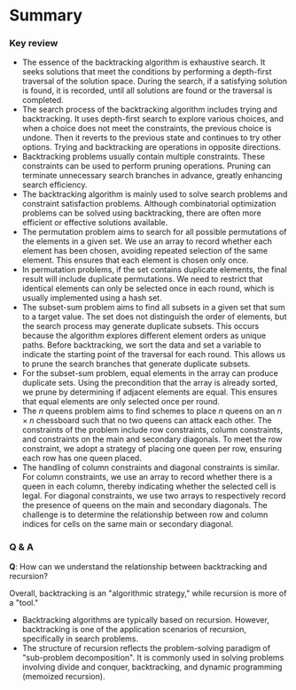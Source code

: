 # Summary

### Key review

- The essence of the backtracking algorithm is exhaustive search. It seeks solutions that meet the conditions by performing a depth-first traversal of the solution space. During the search, if a satisfying solution is found, it is recorded, until all solutions are found or the traversal is completed.
- The search process of the backtracking algorithm includes trying and backtracking. It uses depth-first search to explore various choices, and when a choice does not meet the constraints, the previous choice is undone. Then it reverts to the previous state and continues to try other options. Trying and backtracking are operations in opposite directions.
- Backtracking problems usually contain multiple constraints. These constraints can be used to perform pruning operations. Pruning can terminate unnecessary search branches in advance, greatly enhancing search efficiency.
- The backtracking algorithm is mainly used to solve search problems and constraint satisfaction problems. Although combinatorial optimization problems can be solved using backtracking, there are often more efficient or effective solutions available.
- The permutation problem aims to search for all possible permutations of the elements in a given set. We use an array to record whether each element has been chosen, avoiding repeated selection of the same element. This ensures that each element is chosen only once.
- In permutation problems, if the set contains duplicate elements, the final result will include duplicate permutations. We need to restrict that identical elements can only be selected once in each round, which is usually implemented using a hash set.
- The subset-sum problem aims to find all subsets in a given set that sum to a target value. The set does not distinguish the order of elements, but the search process may generate duplicate subsets. This occurs because the algorithm explores different element orders as unique paths. Before backtracking, we sort the data and set a variable to indicate the starting point of the traversal for each round. This allows us to prune the search branches that generate duplicate subsets.
- For the subset-sum problem, equal elements in the array can produce duplicate sets. Using the precondition that the array is already sorted, we prune by determining if adjacent elements are equal. This ensures that equal elements are only selected once per round.
- The $n$ queens problem aims to find schemes to place $n$ queens on an $n \times n$ chessboard such that no two queens can attack each other. The constraints of the problem include row constraints, column constraints, and constraints on the main and secondary diagonals. To meet the row constraint, we adopt a strategy of placing one queen per row, ensuring each row has one queen placed.
- The handling of column constraints and diagonal constraints is similar. For column constraints, we use an array to record whether there is a queen in each column, thereby indicating whether the selected cell is legal. For diagonal constraints, we use two arrays to respectively record the presence of queens on the main and secondary diagonals. The challenge is to determine the relationship between row and column indices for cells on the same main or secondary diagonal.

### Q & A

**Q**: How can we understand the relationship between backtracking and recursion?

Overall, backtracking is an "algorithmic strategy," while recursion is more of a "tool."

- Backtracking algorithms are typically based on recursion. However, backtracking is one of the application scenarios of recursion, specifically in search problems.
- The structure of recursion reflects the problem-solving paradigm of "sub-problem decomposition". It is commonly used in solving problems involving divide and conquer, backtracking, and dynamic programming (memoized recursion).
